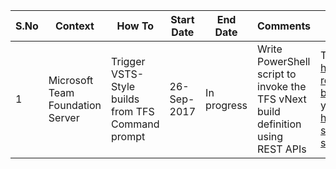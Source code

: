 S.No | Context | How To | Start Date | End Date | Comments | Source Links
------------ | ------------ | ------------ | ------------- | ------------- | ------------- | -------------  
1 | Microsoft Team Foundation Server | Trigger VSTS-Style builds from TFS Command prompt | 26-Sep-2017 | In progress | Write PowerShell script to invoke the TFS vNext build definition using REST APIs |  Thanks to https://www.nwcadence.com/blog/vststfs-rest-api-the-basics-and-working-with-builds-and-releases. This should help in case you are running builds remotely https://blog.kloud.com.au/2016/04/21/using-saved-credentials-securely-in-powershell-scripts/
